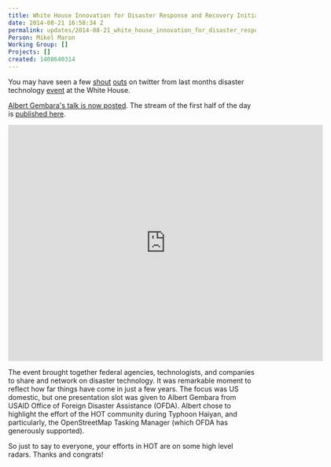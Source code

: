 ```yaml
---
title: White House Innovation for Disaster Response and Recovery Initiative Demo Day
date: 2014-08-21 16:58:34 Z
permalink: updates/2014-08-21_white_house_innovation_for_disaster_response_and_recovery_initiative_demo_day
Person: Mikel Maron
Working Group: []
Projects: []
created: 1408640314
---
```


You may have seen a few <a href="https://twitter.com/bensonwilder/status/494208764031926272">shout</a> <a href="https://twitter.com/tomgertin/status/494208517306212353">outs</a> on twitter from last months disaster technology <a href="http://www.whitehouse.gov/blog/2014/07/07/announcing-white-house-innovation-disaster-response-and-recovery-initiative-demo-day.">event</a> at the White House.

<p/>

<a href="https://www.youtube.com/watch?v=H2kvyhM6U38&amp;feature=youtu.be">Albert Gembara's talk is now posted</a>. The stream of the first half of the day is <a href="https://www.youtube.com/watch?v=X8eiXjbhfOc">published here</a>.

<iframe style="width:640px;height:480px" src="http://www.youtube.com/embed/H2kvyhM6U38" frameborder="0" allowfullscreen></iframe>

The event brought together federal agencies, technologists, and companies to share and network on disaster technology. It was remarkable moment to reflect how far things have come in just a few years. The focus was US domestic, but one presentation slot was given to Albert Gembara from USAID Office of Foreign Disaster Assistance (OFDA). Albert chose to highlight the effort of the HOT community during Typhoon Haiyan, and particularly, the OpenStreetMap Tasking Manager (which OFDA has generously supported).

<p/>
So just to say to everyone, your efforts in HOT are on some high level radars. Thanks and congrats!
